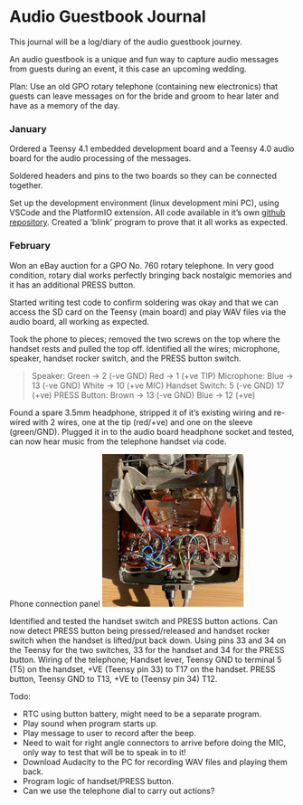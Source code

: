 # Audio Guestbook Journal

This journal will be a log/diary of the audio guestbook journey.

An audio guestbook is a unique and fun way to capture audio messages from guests during an event, it this case an upcoming wedding.

Plan: Use an old GPO rotary telephone (containing new electronics) that guests can leave messages on for the bride and groom to hear later and have as a memory of the day.

### January

Ordered a Teensy 4.1 embedded development board and a Teensy 4.0 audio board for the audio processing of the messages.
 
Soldered headers and pins to the two boards so they can be connected together.

Set up the development environment (linux development mini PC), using VSCode and the PlatformIO extension. All code available in it’s own [github repository](https://github.com/m0wmt/audio-guestbook). Created a ‘blink’ program to prove that it all works as expected.

### February

Won an eBay auction for a GPO No. 760 rotary telephone. In very good condition, rotary dial works perfectly bringing back nostalgic memories and it has an additional PRESS button.

Started writing test code to confirm soldering was okay and that we can access the SD card on the Teensy (main board) and play WAV files via the audio board, all working as expected.

Took the phone to pieces; removed the two screws on the top where the handset rests and pulled the top off.  Identified all the wires; microphone, speaker, handset rocker switch, and the PRESS button switch.

> Speaker: 			Green -> 2 (-ve GND) 		Red -> 1 (+ve TIP)
> Microphone: 		Blue -> 13 (-ve GND) 		White -> 10 (+ve MIC)
> Handset Switch: 	5 (-ve GND)				17 (+ve)
> PRESS Button: 	Brown -> 13 (-ve GND)	 	Blue -> 12 (+ve)

Found a spare 3.5mm headphone, stripped it of it’s existing wiring and re-wired with 2 wires, one at the tip (red/+ve) and one on the sleeve (green/GND). Plugged it in to the audio board headphone socket and tested, can now hear music from the telephone handset via code.

Phone 
connection 
panel
![Phone connections](./images/connections.jpeg)

Identified and tested the handset switch and PRESS button actions.  Can now detect PRESS button being pressed/released and handset rocker switch when the handset is lifted/put back down. Using pins 33 and 34 on the Teensy for the two switches, 33 for the handset and 34 for the PRESS button.
Wiring of the telephone; Handset lever, Teensy GND to terminal 5 (T5) on the handset, +VE (Teensy pin 33) to T17 on the handset. PRESS button, Teensy GND to T13, +VE to (Teensy pin 34) T12.

Todo: 
* RTC using button battery, might need to be a separate program.
* Play sound when program starts up.
* Play message to user to record after the beep.
* Need to wait for right angle connectors to arrive before doing the MIC, only way to test that will be to speak in to it!
* Download Audacity to the PC for recording WAV files and playing them back.
* Program logic of handset/PRESS button.
* Can we use the telephone dial to carry out actions?
